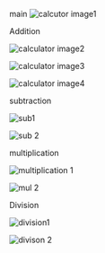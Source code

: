 main
![calcutor image1](https://github.com/nemuel-laushi/COS-GROUP-PROJECT.MASTER/assets/151081201/3147be1f-84bf-4178-b076-8f490ef56cc5)

Addition

![calculator image2](https://github.com/nemuel-laushi/COS-GROUP-PROJECT.MASTER/assets/151081201/ca9729bc-c263-47ef-a2c5-698202123e42)


![calculator image3](https://github.com/nemuel-laushi/COS-GROUP-PROJECT.MASTER/assets/151081201/4e9ec05c-199a-467b-9c19-302005332f4d)


![calculator image4](https://github.com/nemuel-laushi/COS-GROUP-PROJECT.MASTER/assets/151081201/f0dd590a-441d-4fd3-b7d0-db51d7f95099)

subtraction

![sub1](https://github.com/nemuel-laushi/COS-GROUP-PROJECT.MASTER/assets/151081201/d184b6cb-a64b-4e92-a80b-fa9a43c23312)


![sub 2](https://github.com/nemuel-laushi/COS-GROUP-PROJECT.MASTER/assets/151081201/19940289-b64f-43fa-a161-9f95fcb95104)

multiplication

![multiplication 1](https://github.com/nemuel-laushi/COS-GROUP-PROJECT.MASTER/assets/151081201/5b876635-84f3-407e-adb8-964bb686b02e)


![mul 2](https://github.com/nemuel-laushi/COS-GROUP-PROJECT.MASTER/assets/151081201/e56f3714-4dd3-456f-8f6d-96c51761b128)

Division

![division1](https://github.com/nemuel-laushi/COS-GROUP-PROJECT.MASTER/assets/151081201/5126cb66-575b-4786-8d97-d74e2cde3dcb)


![divison 2](https://github.com/nemuel-laushi/COS-GROUP-PROJECT.MASTER/assets/151081201/fea1829e-2eb1-4d3b-be69-8cfd65133419)


